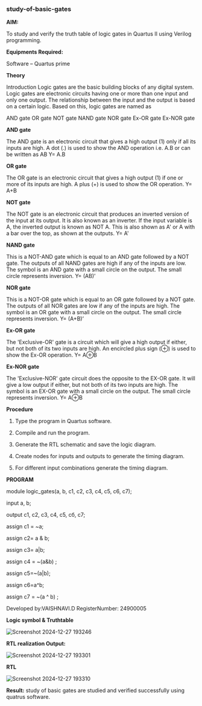 ### study-of-basic-gates

**AIM:** 

To study and verify the truth table of logic gates in Quartus II using Verilog programming.

**Equipments Required:**

Software – Quartus prime 

**Theory**

Introduction Logic gates are the basic building blocks of any digital system. Logic gates are electronic circuits having one or more than one input and only one output. The relationship between the input and the output is based on a certain logic. Based on this, logic gates are named as

AND gate OR gate NOT gate NAND gate NOR gate Ex-OR gate Ex-NOR gate

**AND gate**

The AND gate is an electronic circuit that gives a high output (1) only if all its inputs are high. A dot (.) is used to show the AND operation i.e. A.B or can be written as AB
Y= A.B

**OR gate** 

The OR gate is an electronic circuit that gives a high output (1) if one or more of its inputs are high. A plus (+) is used to show the OR operation.
Y= A+B

**NOT gate**

The NOT gate is an electronic circuit that produces an inverted version of the input at its output. It is also known as an inverter. If the input variable is A, the inverted output is known as NOT A. This is also shown as A' or A with a bar over the top, as shown at the outputs.
Y= A'

**NAND gate**

This is a NOT-AND gate which is equal to an AND gate followed by a NOT gate. The outputs of all NAND gates are high if any of the inputs are low. The symbol is an AND gate with a small circle on the output. The small circle represents inversion.
Y= (AB)’

**NOR gate**

This is a NOT-OR gate which is equal to an OR gate followed by a NOT gate. The outputs of all NOR gates are low if any of the inputs are high. The symbol is an OR gate with a small circle on the output. The small circle represents inversion.
Y= (A+B)’

**Ex-OR gate**

The 'Exclusive-OR' gate is a circuit which will give a high output if either, but not both of its two inputs are high. An encircled plus sign (⊕) is used to show the Ex-OR operation.
Y= A⊕B

**Ex-NOR gate**

The 'Exclusive-NOR' gate circuit does the opposite to the EX-OR gate. It will give a low output if either, but not both of its two inputs are high. The symbol is an EX-OR gate with a small circle on the output. The small circle represents inversion.
Y= A⊕B

**Procedure** 

1.	Type the program in Quartus software.

2.	Compile and run the program.

3.	Generate the RTL schematic and save the logic diagram.

4.	Create nodes for inputs and outputs to generate the timing diagram.

5.	For different input combinations generate the timing diagram.


**PROGRAM**

module logic_gates(a, b, c1, c2, c3, c4, c5, c6, c7); 

input a, b;

output c1, c2, c3, c4, c5, сб, с7;

assign c1 = ~a;

assign c2= a & b;

assign c3= a|b;

assign c4 = ~(a&b) ; 

assign c5=~(a|b);

assign c6=a^b;

assign c7 = ~(a ^ b) ;

 Developed by:VAISHNAVI.D RegisterNumber: 24900005
 
**Logic symbol & Truthtable**

![Screenshot 2024-12-27 193246](https://github.com/user-attachments/assets/38b3ee2a-38f2-4236-8021-25440283c72c)

**RTL realization Output:** 

![Screenshot 2024-12-27 193301](https://github.com/user-attachments/assets/622103f5-f2c6-4511-aa79-254ae97eb8a4)

**RTL**

![Screenshot 2024-12-27 193310](https://github.com/user-attachments/assets/d0a72e2d-519d-4fea-89d6-a69dfc6e7ebe)

**Result:**
study of basic gates are studied and verified successfully using quatrus software.

